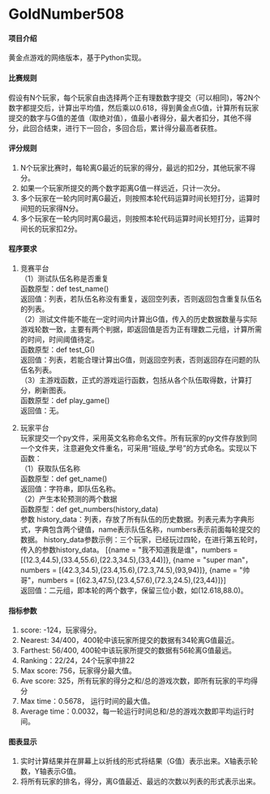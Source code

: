 # GoldNumber508

#### 项目介绍
黄金点游戏的网络版本，基于Python实现。

#### 比赛规则

假设有N个玩家，每个玩家自由选择两个正有理数数字提交（可以相同)，等2N个数字都提交后，计算出平均值，然后乘以0.618，得到黄金点G值，计算所有玩家提交的数字与G值的差值（取绝对值），值最小者得分，最大者扣分，其他不得分，此回合结束，进行下一回合，多回合后，累计得分最高者获胜。

#### 评分规则

1. N个玩家比赛时，每轮离G最近的玩家的得分，最远的扣2分，其他玩家不得分。
2. 如果一个玩家所提交的两个数字距离G值一样远近，只计一次分。
3. 多个玩家在一轮内同时离G最近，则按照本轮代码运算时间长短打分，运算时间短的玩家得N分。
4. 多个玩家在一轮内同时离G最远，则按照本轮代码运算时间长短打分，运算时间长的玩家扣2分。

#### 程序要求

1. 竞赛平台   
（1）测试队伍名称是否重复  
函数原型：def test_name()    
返回值：列表，若队伍名称没有重复，返回空列表，否则返回包含重复队伍名的列表。  
（2）测试文件能不能在一定时间内计算出G值，传入的历史数据数量与实际游戏轮数一致，主要有两个判据，即返回值是否为正有理数二元组，计算所需的时间，时间阈值待定。   
函数原型：def test_G()    
返回值：列表，若能合理计算出G值，则返回空列表，否则返回存在问题的队伍名列表。  
（3）主游戏函数，正式的游戏运行函数，包括从各个队伍取得数，计算打分，刷新图表。    
函数原型：def play_game()  
返回值：无。

2. 玩家平台  
玩家提交一个py文件，采用英文名称命名文件。所有玩家的py文件存放到同一个文件夹，注意避免文件重名，可采用“班级_学号”的方式命名。实现以下函数：  
（1）获取队伍名称  
函数原型：def get_name()   
返回值：字符串，即队伍名称。  
（2）产生本轮预测的两个数据   
函数原型：def get_numbers(history_data)    
参数 history_data：列表，存放了所有队伍的历史数据。列表元素为字典形式，字典包含两个键值，name表示队伍名称，numbers表示前面每轮提交的数据。
history_data参数示例：三个玩家，已经玩过四轮，在进行第五轮时，传入的参数history_data。
[{name = "我不知道我是谁"，numbers = [(12.3,44.5),(33.4,55.6),(22.3,34.5),(33,44)]},
{name = "super man"，numbers = [(42.3,34.5),(23.4,15.6),(72.3,74.5),(93,94)]},
{name = "帅哥"，numbers = [(62.3,47.5),(23.4,57.6),(72.3,24.5),(23,44)]}]  
返回值：二元组，即本轮的两个数字，保留三位小数，如(12.618,88.0)。  


#### 指标参数

1. score: -124，玩家得分。
2. Nearest: 34/400，400轮中该玩家所提交的数据有34轮离G值最近。
3. Farthest: 56/400, 400轮中该玩家所提交的数据有56轮离G值最远。
4. Ranking：22/24，24个玩家中排22
5. Max score: 756，玩家得分最大值。
6. Ave score: 325，所有玩家的得分之和/总的游戏次数，即所有玩家的平均得分
7. Max time：0.5678， 运行时间的最大值。
8. Average time：0.0032，每一轮运行时间总和/总的游戏次数即平均运行时间。

#### 图表显示

1. 实时计算结果并在屏幕上以折线的形式将结果（G值）表示出来。X轴表示轮数，Y轴表示G值。
2. 将所有玩家的排名，得分，离G值最近、最远的次数以列表的形式表示出来。

